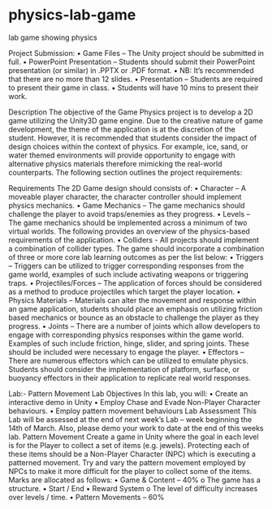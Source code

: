 # physics-lab-game
lab game showing physics

Project Submission:
• Game Files – The Unity project should be submitted in full.
• PowerPoint Presentation – Students should submit their PowerPoint 
presentation (or similar) in .PPTX or .PDF format. 
▪ NB: It’s recommended that there are no more than 12 slides. 
• Presentation – Students are required to present their game in class. 
▪ Students will have 10 mins to present their work.

Description
The objective of the Game Physics project is to develop a 2D game utilizing the 
Unity3D game engine. Due to the creative nature of game development, the theme of 
the application is at the discretion of the student. However, it is recommended that 
students consider the impact of design choices within the context of physics. For 
example, ice, sand, or water themed environments will provide opportunity to engage 
with alternative physics materials therefore mimicking the real-world counterparts. The 
following section outlines the project requirements:

 Requirements
The 2D Game design should consists of:
• Character – A moveable player character, the character controller should 
implement physics mechanics. 
• Game Mechanics – The game mechanics should challenge the player to avoid 
traps/enemies as they progress.
• Levels – The game mechanics should be implemented across a minimum of two 
virtual worlds. 
The following provides an overview of the physics-based requirements of the 
application.
• Colliders - All projects should implement a combination of collider types.
The game should incorporate a combination of three or more core lab learning 
outcomes as per the list below:
• Triggers – Triggers can be utilized to trigger corresponding responses from the 
game world, examples of such include activating weapons or triggering traps. 
• Projectiles/Forces – The application of forces should be considered as a 
method to produce projectiles which target the player location. 
• Physics Materials – Materials can alter the movement and response within an 
game application, students should place an emphasis on utilizing friction based 
mechanics or bounce as an obstacle to challenge the player as they progress. 
• Joints – There are a number of joints which allow developers to engage with 
corresponding physics responses within the game world. Examples of such 
include friction, hinge, slider, and spring joints. These should be included were 
necessary to engage the player. 
• Effectors – There are numerous effectors which can be utilized to emulate 
physics. Students should consider the implementation of platform, surface, or 
buoyancy effectors in their application to replicate real world responses.


Lab:- Pattern Movement
Lab Objectives
In this lab, you will:
• Create an interactive demo in Unity
• Employ Chase and Evade Non-Player Character behaviours.
• Employ pattern movement behaviours
Lab Assessment
This Lab will be assessed at the end of next week’s Lab – week beginning the 
14th of March. Also, please demo your work to date at the end of this weeks 
lab.
Pattern Movement
Create a game in Unity where the goal in each level is for the Player to collect a 
set of items (e.g. jewels). Protecting each of these items should be a Non-Player 
Character (NPC) which is executing a patterned movement. Try and vary the 
pattern movement employed by NPCs to make it more difficult for the player to 
collect some of the items. Marks are allocated as follows:
• Game & Content – 40%
o The game has a structure.
▪ Start / End
▪ Reward System
o The level of difficulty increases over levels / time.
• Pattern Movements – 60%
